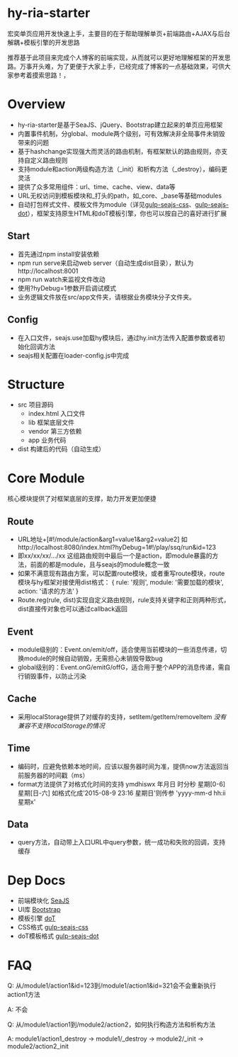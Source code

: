 # hy-ria-starter
宏奕单页应用开发快速上手，主要目的在于帮助理解单页+前端路由+AJAX与后台解耦+模板引擎的开发思路

推荐基于此项目来完成个人博客的前端实现，从而就可以更好地理解框架的开发思路。万事开头难，为了更便于大家上手，已经完成了博客的一点基础效果，可供大家参考着摸索思路！，

# Overview
- hy-ria-starter是基于SeaJS、jQuery、Bootstrap建立起来的单页应用框架
- 内置事件机制，分global、module两个级别，可有效解决非全局事件未销毁带来的问题
- 基于hashchange实现强大而灵活的路由机制，有框架默认的路由规则，亦支持自定义路由规则
- 支持module和action两级构造方法（_init）和析构方法（_destroy），编码更灵活
- 提供了众多常用组件：url、time、cache、view、data等
- URL无权访问到模板模块和_打头的path，如_core、_base等基础modules
- 自动打包样式文件、模板文件为module（详见[gulp-seajs-css](https://github.com/homkai/gulp-seajs-css)、[gulp-seajs-dot](https://github.com/homkai/gulp-seajs-dot)），框架支持原生HTML和doT模板引擎，你也可以按自己的喜好进行扩展

## Start
- 首先通过npm install安装依赖
- npm run serve来启动web server（自动生成dist目录），默认为http://localhost:8001
- npm run watch来监视文件改动
- 使用?hyDebug=1参数开启调试模式
- 业务逻辑文件放在src/app文件夹，请根据业务模块分子文件夹。

## Config
- 在入口文件，seajs.use加载hy模块后，通过hy.init方法传入配置参数或者初始化回调方法
- seajs相关配置在loader-config.js中完成

# Structure
- src 项目源码
    - index.html 入口文件
    - lib 框架底层文件
    - vendor 第三方依赖
    - app 业务代码
- dist 构建后的代码（自动生成）

# Core Module
核心模块提供了对框架底层的支撑，助力开发更加便捷

## Route
- URL地址+[#!/module/action&arg1=value1&arg2=value2] 如http://localhost:8080/index.html?hyDebug=1#!/play/ssq/run&id=123
- 即xx/xx/xx/.../xx 这组路由规则中最后一个是action，即module暴露的方法，前面的都是module，且与seajs的module概念一致
- 如果不满意现有路由方案，可以配置route模块，或者重写route模块，route模块与hy框架对接使用dist格式：
    {
        rule: '规则',
        module: '需要加载的模块',
        action: '请求的方法'
    }
- Route.reg(rule, dist)实现自定义路由规则，rule支持关键字和正则两种形式，dist直接传对象也可以通过callback返回

## Event
- module级别的：Event.on/emit/off，适合使用当前模块的一些消息传递，切换module的时候自动销毁，无需担心未销毁导致bug
- global级别的：Event.onG/emitG/offG，适合用于整个APP的消息传递，需自行销毁事件，以防止污染

## Cache
- 采用localStorage提供了对缓存的支持，setItem/getItem/removeItem *没有兼容不支持localStorage的情况*

## Time
- 编码时，应避免依赖本地时间，应该以服务器时间为准，提供now方法返回当前服务器的时间戳（ms）
- format方法提供了对格式化时间的支持 ymdhiswx 年月日 时分秒 星期[0-6] 星期[日-六] 如格式化成'2015-08-9 23:16 星期日'则传参 'yyyy-mm-d hh:ii 星期x' 

## Data
- query方法，自动带上入口URL中query参数，统一成功和失败的回调，支持缓存

# Dep Docs
- 前端模块化 [SeaJS](http://seajs.org/)
- UI库 [Bootstrap](http://v3.bootcss.com/)
- 模板引擎 [doT](http://olado.github.io/doT/)
- CSS格式 [gulp-seajs-css](https://github.com/homkai/gulp-seajs-css)
- doT模板格式 [gulp-seajs-dot](https://github.com/homkai/gulp-seajs-dot)

# FAQ
Q: 从/module1/action1&id=123到/module1/action1&id=321会不会重新执行action1方法

A: 不会

Q: 从/module1/action1到/module2/action2，如何执行构造方法和析构方法

A: module1/action1_destroy -> module1/_destroy -> module2/_init -> module2/action2_init


